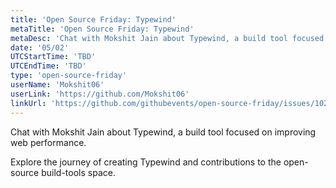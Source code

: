 ```yaml
---
title: 'Open Source Friday: Typewind'
metaTitle: 'Open Source Friday: Typewind'
metaDesc: 'Chat with Mokshit Jain about Typewind, a build tool focused on improving web performance.'
date: '05/02'
UTCStartTime: 'TBD'
UTCEndTime: 'TBD'
type: 'open-source-friday'
userName: 'Mokshit06'
userLink: 'https://github.com/Mokshit06'
linkUrl: 'https://github.com/githubevents/open-source-friday/issues/102'
---
```


Chat with Mokshit Jain about Typewind, a build tool focused on improving web performance.

Explore the journey of creating Typewind and contributions to the open-source build-tools space.
